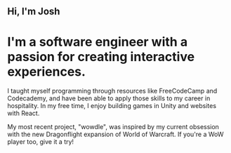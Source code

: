 ## Hi, I'm Josh

# I'm a software engineer with a passion for creating interactive experiences.

I taught myself programming through resources like FreeCodeCamp and Codecademy, and have been able to apply those skills to my career in hospitality. In my free time, I enjoy building games in Unity and websites with React.

My most recent project, "wowdle", was inspired by my current obsession with the new Dragonflight expansion of World of Warcraft. If you're a WoW player too, give it a try!
